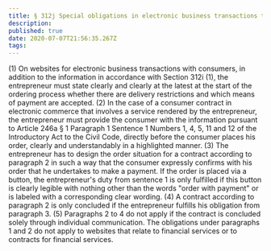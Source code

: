 ```yaml
---
title: § 312j Special obligations in electronic business transactions towards consumers 
description: 
published: true
date: 2020-07-07T21:56:35.267Z
tags: 
---
```


(1) On websites for electronic business transactions with consumers, in addition to the information in accordance with Section 312i (1), the entrepreneur must state clearly and clearly at the latest at the start of the ordering process whether there are delivery restrictions and which means of payment are accepted.
(2) In the case of a consumer contract in electronic commerce that involves a service rendered by the entrepreneur, the entrepreneur must provide the consumer with the information pursuant to Article 246a § 1 Paragraph 1 Sentence 1 Numbers 1, 4, 5, 11 and 12 of the Introductory Act to the Civil Code, directly before the consumer places his order, clearly and understandably in a highlighted manner.
(3) The entrepreneur has to design the order situation for a contract according to paragraph 2 in such a way that the consumer expressly confirms with his order that he undertakes to make a payment. If the order is placed via a button, the entrepreneur's duty from sentence 1 is only fulfilled if this button is clearly legible with nothing other than the words "order with payment" or is labeled with a corresponding clear wording.
(4) A contract according to paragraph 2 is only concluded if the entrepreneur fulfills his obligation from paragraph 3.
(5) Paragraphs 2 to 4 do not apply if the contract is concluded solely through individual communication. The obligations under paragraphs 1 and 2 do not apply to websites that relate to financial services or to contracts for financial services.
